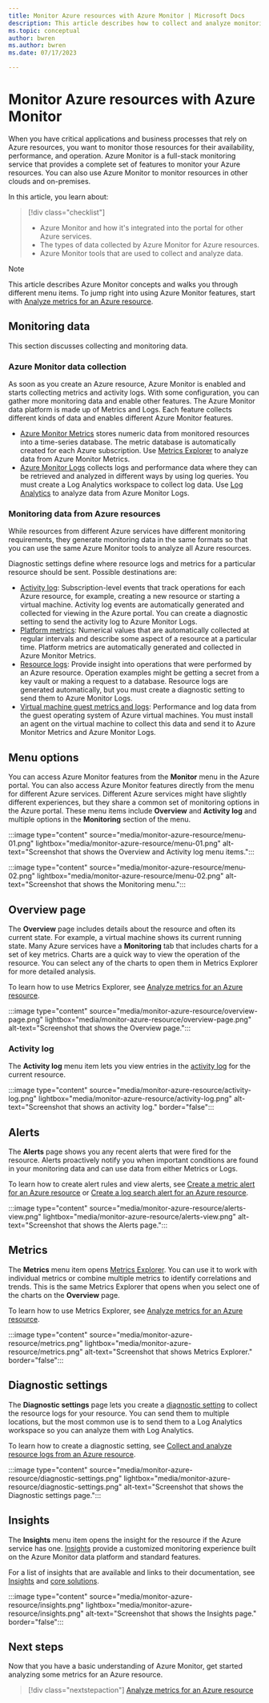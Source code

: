 ```yaml
---
title: Monitor Azure resources with Azure Monitor | Microsoft Docs
description: This article describes how to collect and analyze monitoring data from resources in Azure by using Azure Monitor.
ms.topic: conceptual
author: bwren
ms.author: bwren
ms.date: 07/17/2023

---
```


# Monitor Azure resources with Azure Monitor

When you have critical applications and business processes that rely on Azure resources, you want to monitor those resources for their availability, performance, and operation. Azure Monitor is a full-stack monitoring service that provides a complete set of features to monitor your Azure resources. You can also use Azure Monitor to monitor resources in other clouds and on-premises.

In this article, you learn about:

> [!div class="checklist"]
> * Azure Monitor and how it's integrated into the portal for other Azure services.
> * The types of data collected by Azure Monitor for Azure resources.
> * Azure Monitor tools that are used to collect and analyze data.

> [!NOTE]
> This article describes Azure Monitor concepts and walks you through different menu items. To jump right into using Azure Monitor features, start with [Analyze metrics for an Azure resource](../essentials/tutorial-metrics.md).

## Monitoring data

This section discusses collecting and monitoring data.

### Azure Monitor data collection

As soon as you create an Azure resource, Azure Monitor is enabled and starts collecting metrics and activity logs. With some configuration, you can gather more monitoring data and enable other features. The Azure Monitor data platform is made up of Metrics and Logs. Each feature collects different kinds of data and enables different Azure Monitor features.

- [Azure Monitor Metrics](../essentials/data-platform-metrics.md) stores numeric data from monitored resources into a time-series database. The metric database is automatically created for each Azure subscription. Use [Metrics Explorer](../essentials/tutorial-metrics.md) to analyze data from Azure Monitor Metrics.
- [Azure Monitor Logs](../logs/data-platform-logs.md) collects logs and performance data where they can be retrieved and analyzed in different ways by using log queries. You must create a Log Analytics workspace to collect log data. Use [Log Analytics](../logs/log-analytics-tutorial.md) to analyze data from Azure Monitor Logs.

### Monitoring data from Azure resources

While resources from different Azure services have different monitoring requirements, they generate monitoring data in the same formats so that you can use the same Azure Monitor tools to analyze all Azure resources.

Diagnostic settings define where resource logs and metrics for a particular resource should be sent. Possible destinations are:

- [Activity log](./platform-logs-overview.md): Subscription-level events that track operations for each Azure resource, for example, creating a new resource or starting a virtual machine. Activity log events are automatically generated and collected for viewing in the Azure portal. You can create a diagnostic setting to send the activity log to Azure Monitor Logs.
- [Platform metrics](../essentials/data-platform-metrics.md): Numerical values that are automatically collected at regular intervals and describe some aspect of a resource at a particular time. Platform metrics are automatically generated and collected in Azure Monitor Metrics.
- [Resource logs](./platform-logs-overview.md): Provide insight into operations that were performed by an Azure resource. Operation examples might be getting a secret from a key vault or making a request to a database. Resource logs are generated automatically, but you must create a diagnostic setting to send them to Azure Monitor Logs.
- [Virtual machine guest metrics and logs](): Performance and log data from the guest operating system of Azure virtual machines. You must install an agent on the virtual machine to collect this data and send it to Azure Monitor Metrics and Azure Monitor Logs.

## Menu options

You can access Azure Monitor features from the **Monitor** menu in the Azure portal. You can also access Azure Monitor features directly from the menu for different Azure services. Different Azure services might have slightly different experiences, but they share a common set of monitoring options in the Azure portal. These menu items include **Overview** and **Activity log** and multiple options in the **Monitoring** section of the menu.

:::image type="content" source="media/monitor-azure-resource/menu-01.png" lightbox="media/monitor-azure-resource/menu-01.png" alt-text="Screenshot that shows the Overview and Activity log menu items.":::

:::image type="content" source="media/monitor-azure-resource/menu-02.png" lightbox="media/monitor-azure-resource/menu-02.png" alt-text="Screenshot that shows the Monitoring menu.":::

## Overview page

The **Overview** page includes details about the resource and often its current state. For example, a virtual machine shows its current running state. Many Azure services have a **Monitoring** tab that includes charts for a set of key metrics. Charts are a quick way to view the operation of the resource. You can select any of the charts to open them in Metrics Explorer for more detailed analysis.

To learn how to use Metrics Explorer, see [Analyze metrics for an Azure resource](../essentials/tutorial-metrics.md).

:::image type="content" source="media/monitor-azure-resource/overview-page.png" lightbox="media/monitor-azure-resource/overview-page.png" alt-text="Screenshot that shows the Overview page.":::

### Activity log

The **Activity log** menu item lets you view entries in the [activity log](../essentials/activity-log.md) for the current resource.
<!-- convertborder later -->
:::image type="content" source="media/monitor-azure-resource/activity-log.png" lightbox="media/monitor-azure-resource/activity-log.png" alt-text="Screenshot that shows an activity log." border="false":::

## Alerts

The **Alerts** page shows you any recent alerts that were fired for the resource. Alerts proactively notify you when important conditions are found in your monitoring data and can use data from either Metrics or Logs.

To learn how to create alert rules and view alerts, see [Create a metric alert for an Azure resource](../alerts/tutorial-metric-alert.md) or [Create a log search alert for an Azure resource](../alerts/tutorial-log-alert.md).

:::image type="content" source="media/monitor-azure-resource/alerts-view.png" lightbox="media/monitor-azure-resource/alerts-view.png" alt-text="Screenshot that shows the Alerts page.":::

## Metrics

The **Metrics** menu item opens [Metrics Explorer](./metrics-getting-started.md). You can use it to work with individual metrics or combine multiple metrics to identify correlations and trends. This is the same Metrics Explorer that opens when you select one of the charts on the **Overview** page.

To learn how to use Metrics Explorer, see [Analyze metrics for an Azure resource](../essentials/tutorial-metrics.md).
<!-- convertborder later -->
:::image type="content" source="media/monitor-azure-resource/metrics.png" lightbox="media/monitor-azure-resource/metrics.png" alt-text="Screenshot that shows Metrics Explorer." border="false":::

## Diagnostic settings

The **Diagnostic settings** page lets you create a [diagnostic setting](../essentials/diagnostic-settings.md) to collect the resource logs for your resource. You can send them to multiple locations, but the most common use is to send them to a Log Analytics workspace so you can analyze them with Log Analytics.

To learn how to create a diagnostic setting, see [Collect and analyze resource logs from an Azure resource](../essentials/tutorial-resource-logs.md).

:::image type="content" source="media/monitor-azure-resource/diagnostic-settings.png" lightbox="media/monitor-azure-resource/diagnostic-settings.png" alt-text="Screenshot that shows the Diagnostic settings page.":::

## Insights

The **Insights** menu item opens the insight for the resource if the Azure service has one. [Insights](../insights/insights-overview.md) provide a customized monitoring experience built on the Azure Monitor data platform and standard features.

For a list of insights that are available and links to their documentation, see [Insights](../insights/insights-overview.md) and [core solutions](/previous-versions/azure/azure-monitor/insights/solutions).
<!-- convertborder later -->
:::image type="content" source="media/monitor-azure-resource/insights.png" lightbox="media/monitor-azure-resource/insights.png" alt-text="Screenshot that shows the Insights page." border="false":::

## Next steps

Now that you have a basic understanding of Azure Monitor, get started analyzing some metrics for an Azure resource.

> [!div class="nextstepaction"]
> [Analyze metrics for an Azure resource](../essentials/tutorial-metrics.md)
